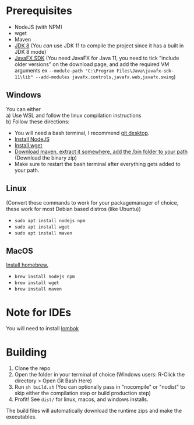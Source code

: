 # Prerequisites

 - NodeJS (with NPM)
 - wget
 - Maven
 - [JDK 8](https://adoptium.net) (You _can_ use JDK 11 to compile the project since it has a built in JDK 8 mode)
 - [JavaFX SDK](https://openjfx.io/openjfx-docs/) (You need JavaFX for Java 11, you need to tick "include older versions" on the download page, and add the required VM arguments ex `--module-path "C:\Program Files\Java\javafx-sdk-11\lib" --add-modules javafx.controls,javafx.web,javafx.swing`)

## Windows
You can either  
a) Use WSL and follow the linux compilation instructions  
b) Follow these directions:
  - You will need a bash terminal, I recommend [git desktop](https://git-scm.com/).
  - [Install NodeJS](https://nodejs.org/en/download/)
  - [Install wget](http://gnuwin32.sourceforge.net/packages/wget.htm)
  - [Download maven, extract it somewhere, add the /bin folder to your path](https://maven.apache.org/download.cgi) (Download the binary zip)
  - Make sure to restart the bash terminal after everything gets added to your path.
  
  

## Linux
(Convert these commands to work for your packagemanager of choice, these work for most Debian based distros (like Ubuntu))
 - `sudo apt install nodejs npm`
 - `sudo apt install wget`
 - `sudo apt install maven`

## MacOS
[Install homebrew.](https://brew.sh)
 - `brew install nodejs npm`
 - `brew install wget`
 - `brew install maven`

# Note for IDEs
You will need to install [lombok](https://projectlombok.org)

# Building
1) Clone the repo
2) Open the folder in your terminal of choice (Windows users: R-Click the directory > Open Git Bash Here)
3) Run `sh build.sh` (You can optionally pass in "nocompile" or "nodist" to skip either the compilation step or build production step)
4) Profit! See `dist/` for linux, macos, and windows installs.

The build files will automatically download the runtime zips and make the executables.
